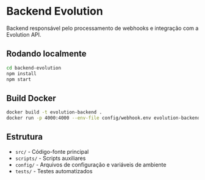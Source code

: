 # Backend Evolution

Backend responsável pelo processamento de webhooks e integração com a Evolution API.

## Rodando localmente

```bash
cd backend-evolution
npm install
npm start
```

## Build Docker

```bash
docker build -t evolution-backend .
docker run -p 4000:4000 --env-file config/webhook.env evolution-backend
```

## Estrutura

- `src/` - Código-fonte principal
- `scripts/` - Scripts auxiliares
- `config/` - Arquivos de configuração e variáveis de ambiente
- `tests/` - Testes automatizados 